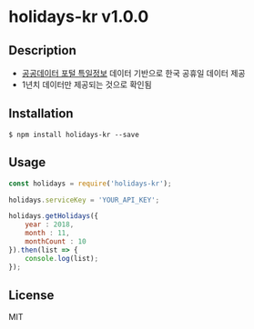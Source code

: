 # holidays-kr v1.0.0

## Description

- [공공데이터 포털 특일정보](https://www.data.go.kr/dataset/15012690/openapi.do) 데이터 기반으로 한국 공휴일 데이터 제공
- 1년치 데이터만 제공되는 것으로 확인됨

## Installation

```console
$ npm install holidays-kr --save
```


## Usage

```js
const holidays = require('holidays-kr');

holidays.serviceKey = 'YOUR_API_KEY';

holidays.getHolidays({
    year : 2018,
    month : 11,
    monthCount : 10
}).then(list => {
    console.log(list);
});
```

## License

MIT
